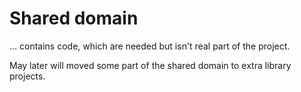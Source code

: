 # Shared domain
... contains code, which are needed but isn't real part of the project.

May later will moved some part of the shared domain to extra library
projects.
